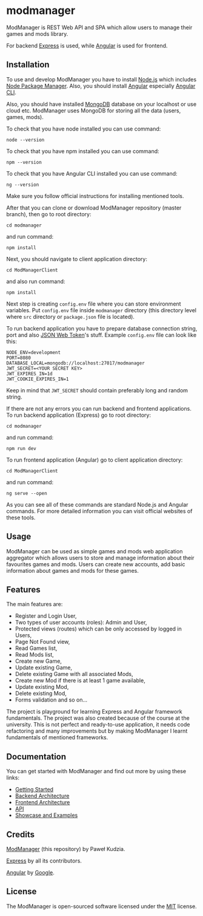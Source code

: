 # modmanager

ModManager is REST Web API and SPA which allow users to manage their games and mods library.

For backend [Express](https://expressjs.com/) is used, while [Angular](https://angular.io/) is used for frontend.

## Installation

To use and develop ModManager you have to install [Node.js](https://nodejs.org/en/) which includes [Node Package Manager](https://www.npmjs.com/get-npm). Also, you should install [Angular](https://angular.io/) especially [Angular CLI](https://angular.io/cli).

Also, you should have installed [MongoDB](https://www.mongodb.com/) database on your localhost or use cloud etc. ModManager uses MongoDB for storing all the data (users, games, mods).

To check that you have node installed you can use command:

```node --version```

To check that you have npm installed you can use command:

```npm --version```

To check that you have Angular CLI installed you can use command:

```ng --version```

Make sure you follow official instructions for installing mentioned tools.

After that you can clone or download ModManager repository (master branch), then go to root directory:

```cd modmanager```

and run command:

```npm install```

Next, you should navigate to client application directory:

```cd ModManagerClient```

and also run command:

```npm install```

Next step is creating `config.env` file where you can store environment variables. Put `config.env` file inside `modmanager` directory (this directory level where `src` directory or `package.json` file is located).

To run backend application you have to prepare database connection string, port and also [JSON Web Token](https://jwt.io/)'s stuff. Example `config.env` file can look like this:

```
NODE_ENV=development
PORT=8080
DATABASE_LOCAL=mongodb://localhost:27017/modmanager
JWT_SECRET=<YOUR SECRET KEY>
JWT_EXPIRES_IN=1d
JWT_COOKIE_EXPIRES_IN=1
```

Keep in mind that `JWT_SECRET` should contain preferably long and random string.

If there are not any errors you can run backend and frontend applications. To run backend application (Express) go to root directory:

```cd modmanager```

and run command:

```npm run dev```

To run frontend application (Angular) go to client application directory:

```cd ModManagerClient```

and run command:

```ng serve --open```

As you can see all of these commands are standard Node.js and Angular commands. For more detailed information you can visit official websites of these tools.

## Usage

ModManager can be used as simple games and mods web application aggregator which allows users to store and manage information about their favourites games and mods. Users can create new accounts, add basic information about games and mods for these games.

## Features

The main features are:
* Register and Login User,
* Two types of user accounts (roles): Admin and User,
* Protected views (routes) which can be only accessed by logged in Users,
* Page Not Found view,
* Read Games list,
* Read Mods list,
* Create new Game,
* Update existing Game,
* Delete existing Game with all associated Mods,
* Create new Mod if there is at least 1 game available,
* Update existing Mod,
* Delete existing Mod,
* Forms validation and so on...

The project is playground for learning Express and Angular framework fundamentals. The project was also created because of the course at the university. This is not perfect and ready-to-use application, it needs code refactoring and many improvements but by making ModManager I learnt fundamentals of mentioned frameworks.

## Documentation

You can get started with ModManager and find out more by using these links:
* [Getting Started](https://github.com/pawelkudzia/modmanager/blob/feature/docs/GETTING_STARTED.md)
* [Backend Architecture](https://github.com/pawelkudzia/modmanager/blob/feature/docs/BACKEND_ARCHITECTURE.md)
* [Frontend Architecture](https://github.com/pawelkudzia/modmanager/blob/feature/docs/FRONTEND_ARCHITECTURE.md)
* [API](https://github.com/pawelkudzia/modmanager/blob/feature/docs/API.md)
* [Showcase and Examples](https://github.com/pawelkudzia/modmanager/blob/feature/docs/SHOWCASE_EXAMPLES.md)

## Credits

[ModManager](https://github.com/pawelkudzia/modmanager) (this repository) by Paweł Kudzia.

[Express](https://expressjs.com/) by all its contributors.

[Angular](https://angular.io/) by [Google](https://about.google/).

## License

The ModManager is open-sourced software licensed under the [MIT](https://github.com/pawelkudzia/modmanager/blob/master/LICENSE) license.
